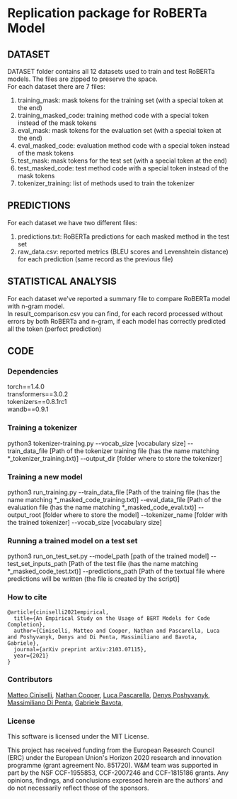 # Replication package for RoBERTa Model
## DATASET
DATASET folder contains all 12 datasets used to train and test RoBERTa models. The files are zipped to preserve the space.  
For each dataset there are 7 files:  
1. training_mask: mask tokens for the training set (with a special token <z> at the end)
2. training_masked_code: training method code with a special token <x> instead of the mask tokens
3. eval_mask: mask tokens for the evaluation set (with a special token <z> at the end)
4. eval_masked_code: evaluation method code with a special token <x> instead of the mask tokens
5. test_mask: mask tokens for the test set (with a special token <z> at the end)
6. test_masked_code: test method code with a special token <x> instead of the mask tokens
7. tokenizer_training: list of methods used to train the tokenizer

## PREDICTIONS
For each dataset we have two different files:
1. predictions.txt: RoBERTa predictions for each masked method in the test set
2. raw_data.csv: reported metrics (BLEU scores and Levenshtein distance) for each prediction (same record as the previous file)

## STATISTICAL ANALYSIS
For each dataset we've reported a summary file to compare RoBERTa model with n-gram model.   
In result_comparison.csv you can find, for each record processed without errors by both RoBERTa and n-gram, if each model has correctly predicted all the token (perfect prediction)

## CODE
### Dependencies
torch==1.4.0  
transformers==3.0.2  
tokenizers==0.8.1rc1  
wandb==0.9.1  

### Training a tokenizer  
python3 tokenizer-training.py --vocab_size [vocabulary size] --train_data_file [Path of the tokenizer training file (has the name matching *_tokenizer_training.txt)] --output_dir [folder where to store the tokenizer]

### Training a new model
python3 run_training.py --train_data_file [Path of the training file (has the name matching *_masked_code_training.txt)] --eval_data_file [Path of the evaluation file (has the name matching *_masked_code_eval.txt)] --output_root [folder where to store the model] --tokenizer_name [folder with the trained tokenizer] --vocab_size [vocabulary size]

### Running a trained model on a test set
python3 run_on_test_set.py --model_path [path of the trained model] --test_set_inputs_path [Path of the test file (has the name matching *_masked_code_test.txt)] --predictions_path [Path of the textual file where predictions will be written (the file is created by the script)]

### How to cite

```
@article{ciniselli2021empirical,
  title={An Empirical Study on the Usage of BERT Models for Code Completion},
  author={Ciniselli, Matteo and Cooper, Nathan and Pascarella, Luca and Poshyvanyk, Denys and Di Penta, Massimiliano and Bavota, Gabriele},
  journal={arXiv preprint arXiv:2103.07115},
  year={2021}
}
```

### Contributors
[Matteo Ciniselli](https://www.inf.usi.ch/phd/cinism/),
[Nathan Cooper](https://nathancooper.io/#/about),
[Luca Pascarella](https://lucapascarella.com/),
[Denys Poshyvanyk](http://www.cs.wm.edu/~denys/),
[Massimiliano Di Penta](https://mdipenta.github.io/),
[Gabriele Bavota](https://www.inf.usi.ch/faculty/bavota/),


### License
This software is licensed under the MIT License.

This project has received funding from the European Research Council (ERC) under the European Union's Horizon 2020 research and innovation programme (grant agreement No. 851720). W&M team was supported in part by the NSF CCF-1955853, CCF-2007246 and CCF-1815186 grants. Any opinions, findings, and conclusions expressed herein are the authors’ and do not necessarily reflect those of the sponsors.